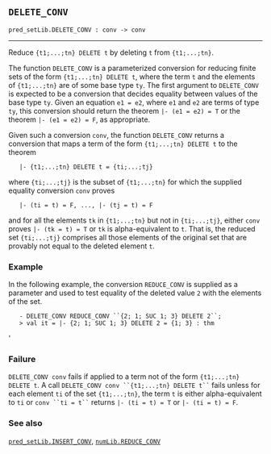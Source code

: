 ## `DELETE_CONV`

``` hol4
pred_setLib.DELETE_CONV : conv -> conv
```

------------------------------------------------------------------------

Reduce `{t1;...;tn} DELETE t` by deleting `t` from `{t1;...;tn}`.

The function `DELETE_CONV` is a parameterized conversion for reducing
finite sets of the form `{t1;...;tn} DELETE t`, where the term `t` and
the elements of `{t1;...;tn}` are of some base type `ty`. The first
argument to `DELETE_CONV` is expected to be a conversion that decides
equality between values of the base type `ty`. Given an equation
`e1 = e2`, where `e1` and `e2` are terms of type `ty`, this conversion
should return the theorem `|- (e1 = e2) = T` or the theorem
`|- (e1 = e2) = F`, as appropriate.

Given such a conversion `conv`, the function `DELETE_CONV` returns a
conversion that maps a term of the form `{t1;...;tn} DELETE t` to the
theorem

``` hol4
   |- {t1;...;tn} DELETE t = {ti;...;tj}
```

where `{ti;...;tj}` is the subset of `{t1;...;tn}` for which the
supplied equality conversion `conv` proves

``` hol4
   |- (ti = t) = F, ..., |- (tj = t) = F
```

and for all the elements `tk` in `{t1;...;tn}` but not in `{ti;...;tj}`,
either `conv` proves `|- (tk = t) = T` or `tk` is alpha-equivalent to
`t`. That is, the reduced set `{ti;...;tj}` comprises all those elements
of the original set that are provably not equal to the deleted element
`t`.

### Example

In the following example, the conversion `REDUCE_CONV` is supplied as a
parameter and used to test equality of the deleted value `2` with the
elements of the set.

``` hol4
   - DELETE_CONV REDUCE_CONV ``{2; 1; SUC 1; 3} DELETE 2``;
   > val it = |- {2; 1; SUC 1; 3} DELETE 2 = {1; 3} : thm
```

'

### Failure

`DELETE_CONV conv` fails if applied to a term not of the form
`{t1;...;tn} DELETE t`. A call
``` DELETE_CONV conv ``{t1;...;tn} DELETE t`` ``` fails unless for each
element `ti` of the set `{t1;...;tn}`, the term `t` is either
alpha-equivalent to `ti` or ``` conv ``ti = t`` ``` returns
`|- (ti = t) = T` or `|- (ti = t) = F`.

### See also

[`pred_setLib.INSERT_CONV`](#pred_setLib.INSERT_CONV),
[`numLib.REDUCE_CONV`](#numLib.REDUCE_CONV)
